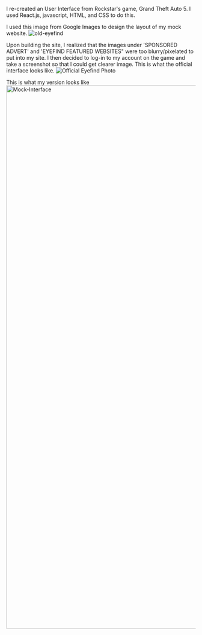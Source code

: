 I re-created an User Interface from Rockstar's game, Grand Theft Auto 5. I used React.js, javascript, HTML, and CSS to do this.

I used this image from Google Images to design the layout of my mock website.
![old-eyefind](https://user-images.githubusercontent.com/61035062/137812776-3cda8314-9994-473d-9d08-93479363d4a1.jpeg)


Upon building the site, I realized that the images under 'SPONSORED ADVERT' and 'EYEFIND FEATURED WEBSITES" were too blurry/pixelated to put into my site. I then decided to log-in to my account on the game and take a screenshot so that I could get clearer image. This is what the official interface looks like.
![Official Eyefind Photo](https://user-images.githubusercontent.com/61035062/137812374-f5bd7b0d-102f-4ca1-a67c-9151a83e2df0.png)

This is what my version looks like
<img width="1440" alt="Mock-Interface" src="https://user-images.githubusercontent.com/61035062/137812437-f0eb1b69-689a-4768-98a4-39fbd6a88851.png">

